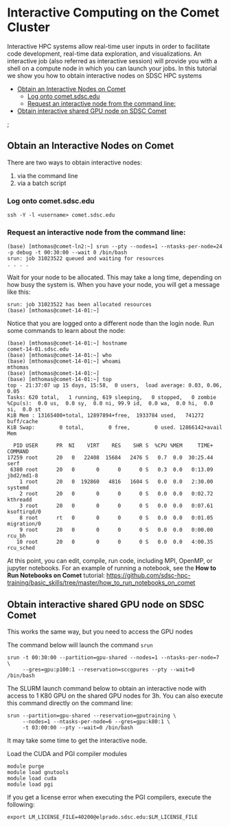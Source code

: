 # Interactive Computing on the Comet Cluster
Interactive HPC systems allow real-time user inputs in order to facilitate code development, real-time data exploration, and visualizations. An interactive job (also referred as interactive session) will provide you with a shell on a compute node in which you can launch your jobs. In this tutorial we show you how to obtain interactive nodes on SDSC HPC systems

<!-- adding TOC -->

<!-- toc -->

- [Obtain an Interactive Nodes on Comet](#obtain-an-interactive-nodes-on-comet)
  * [Log onto comet.sdsc.edu](#log-onto-cometsdscedu)
  * [Request an interactive node from the command line:](#request-an-interactive-node-from-the-command-line)
- [Obtain interactive shared GPU node on SDSC Comet](#obtain-interactive-shared-gpu-node-on-sdsc-comet)

<!-- tocstop -->

;

## Obtain an Interactive Nodes on Comet
There are two ways to obtain interactive nodes: 
1. via the command line
2. via a batch script

### Log onto comet.sdsc.edu  
```
ssh -Y -l <username> comet.sdsc.edu
```

### Request an interactive node from the command line:
```
(base) [mthomas@comet-ln2:~] srun --pty --nodes=1 --ntasks-per-node=24 -p debug -t 00:30:00 --wait 0 /bin/bash
srun: job 31023522 queued and waiting for resources
. . . .  
```
Wait for your node to be allocated.
This may take a long time, depending on how busy the system is.
When you have your node, you will get a message like this:
```
srun: job 31023522 has been allocated resources
(base) [mthomas@comet-14-01:~] 
```
Notice that you are logged onto a different node than the login node.
Run some commands to learn about the node:
```
(base) [mthomas@comet-14-01:~] hostname
comet-14-01.sdsc.edu
(base) [mthomas@comet-14-01:~] who
(base) [mthomas@comet-14-01:~] whoami
mthomas
(base) [mthomas@comet-14-01:~] 
(base) [mthomas@comet-14-01:~] top
top - 21:37:07 up 15 days, 15:58,  0 users,  load average: 0.03, 0.06, 0.05
Tasks: 620 total,   1 running, 619 sleeping,   0 stopped,   0 zombie
%Cpu(s):  0.0 us,  0.0 sy,  0.0 ni, 99.9 id,  0.0 wa,  0.0 hi,  0.0 si,  0.0 st
KiB Mem : 13165400+total, 12897894+free,  1933784 used,   741272 buff/cache
KiB Swap:        0 total,        0 free,        0 used. 12866142+avail Mem 

  PID USER      PR  NI    VIRT    RES    SHR S  %CPU %MEM     TIME+ COMMAND                              
17259 root      20   0   22408  15684   2476 S   0.7  0.0  30:25.44 serf                                 
 6380 root      20   0       0      0      0 S   0.3  0.0   0:13.09 jbd2/md1-8                           
    1 root      20   0  192860   4816   1604 S   0.0  0.0   2:30.00 systemd                              
    2 root      20   0       0      0      0 S   0.0  0.0   0:02.72 kthreadd                             
    3 root      20   0       0      0      0 S   0.0  0.0   0:07.61 ksoftirqd/0                          
    8 root      rt   0       0      0      0 S   0.0  0.0   0:01.05 migration/0                          
    9 root      20   0       0      0      0 S   0.0  0.0   0:00.00 rcu_bh                               
   10 root      20   0       0      0      0 S   0.0  0.0   4:00.35 rcu_sched       
```
At this point, you can edit, compile, run code, including MPI, OpenMP, or jupyter notebooks.
For an example of running a notebook, see the __How to Run Notebooks on Comet__ tutorial:
https://github.com/sdsc-hpc-training/basic_skills/tree/master/how_to_run_notebooks_on_comet
 
## Obtain interactive shared GPU node on SDSC Comet 
This works the same way, but you need to access the GPU nodes

The command below will launch the command ```srun```

```
srun -t 00:30:00 --partition=gpu-shared --nodes=1 --ntasks-per-node=7 \
     --gres=gpu:p100:1 --reservation=sccgpures --pty --wait=0 /bin/bash
```

The SLURM launch command below to obtain an interactive node with access to 1 K80 GPU on the shared GPU nodes for 3h. You can also execute this command directly on the command line:
```
srun --partition=gpu-shared --reservation=gputraining \
     --nodes=1 --ntasks-per-node=6 --gres=gpu:k80:1 \
     -t 03:00:00 --pty --wait=0 /bin/bash
```
It may take some time to get the interactive node.

Load the CUDA and PGI compiler modules
```
module purge
module load gnutools
module load cuda
module load pgi
```
If you get a license error when executing the PGI compilers, execute the following:

```
export LM_LICENSE_FILE=40200@elprado.sdsc.edu:$LM_LICENSE_FILE
```

